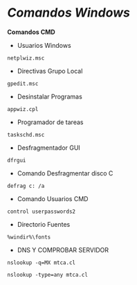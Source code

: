 *Comandos Windows*
=
**Comandos CMD**

+ Usuarios Windows
~~~
netplwiz.msc
~~~
+ Directivas Grupo Local
~~~
gpedit.msc
~~~
+ Desinstalar Programas
~~~
appwiz.cpl
~~~
+ Programador de tareas
~~~
taskschd.msc
~~~
* Desfragmentador GUI
~~~
dfrgui
~~~
+ Comando Desfragmentar disco C
~~~
defrag c: /a
~~~

+ Comando Usuarios CMD
~~~
control userpasswords2
~~~
+ Directorio Fuentes
~~~
%windir%\fonts
~~~

+ DNS Y COMPROBAR SERVIDOR
~~~
nslookup -q=MX mtca.cl
~~~
~~~
nslookup -type=any mtca.cl
~~~
